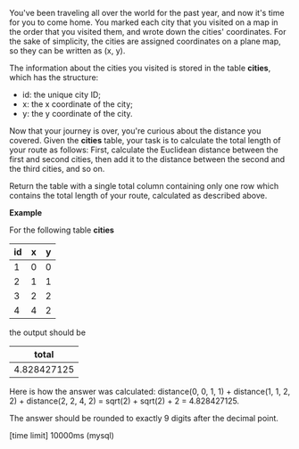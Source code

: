 You've been traveling all over the world for the past year, and now it's time for you to come home. You marked each city that you visited on a map in the order that you visited them, and wrote down the cities' coordinates. For the sake of simplicity, the cities are assigned coordinates on a plane map, so they can be written as (x, y).

The information about the cities you visited is stored in the table __cities__, which has the structure:

* id: the unique city ID;
* x: the x coordinate of the city;
* y: the y coordinate of the city.

Now that your journey is over, you're curious about the distance you covered. Given the __cities__ table, your task is to calculate the total length of your route as follows: First, calculate the Euclidean distance between the first and second cities, then add it to the distance between the second and the third cities, and so on.

Return the table with a single total column containing only one row which contains the total length of your route, calculated as described above.

__Example__

For the following table __cities__

|id|	x|	y|
|---|---|---|
|1|	0|	0|
|2|	1|	1|
|3|	2|	2|
|4|	4|	2|

the output should be

|total|
|---|
|4.828427125|
Here is how the answer was calculated:
distance(0, 0, 1, 1) + distance(1, 1, 2, 2) + distance(2, 2, 4, 2) = sqrt(2) + sqrt(2) + 2 = 4.828427125.

The answer should be rounded to exactly 9 digits after the decimal point.

[time limit] 10000ms (mysql)
